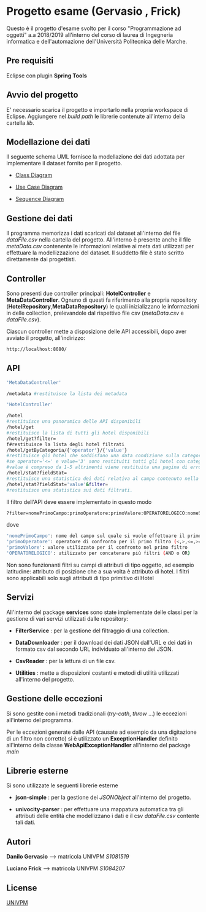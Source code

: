 # Progetto esame (Gervasio , Frick)

Questo è il progetto d'esame svolto per il corso "Programmazione ad oggetti" a.a 2018/2019 all'interno del corso di laurea di Ingegneria informatica e dell'automazione dell'Università Politecnica delle Marche.

## Pre requisiti

Eclipse con plugin **Spring Tools**


## Avvio del progetto

E' necessario scarica il progetto e importarlo nella propria workspace di Eclipse.
Aggiungere nel *build path* le librerie contenute all'interno della cartella *lib*.


## Modellazione dei dati

Il seguente schema UML fornisce la modellazione dei dati adottata per implementare il dataset fornito per il progetto.

- [Class Diagram](https://ibb.co/NyVfCqq)

- [Use Case Diagram](https://ibb.co/mNL22PV)

- [Sequence Diagram](https://ibb.co/zJq9fXK)

## Gestione dei dati

Il programma memorizza i dati scaricati dal dataset all'interno del file *dataFile.csv* nella cartella del progetto.
All'interno è presente anche il file *metaData.csv* contenente le informazioni relative ai meta dati utilizzati per effettuare la modellizzazione del dataset. Il suddetto file è stato scritto direttamente dai progettisti.

## Controller

Sono presenti due controller principali: **HotelController** e **MetaDataController**. Ognuno di questi fa riferimento alla propria repository (**HotelRepository**,**MetaDataRepository**) le quali inizializzano le informazioni in delle collection, prelevandole dal rispettivo file csv (*metaData.csv* e *dataFile.csv*).

Ciascun controller mette a disposizione delle API accessibili, dopo aver avviato il progetto, all'indirizzo:

```bash
http://localhost:8080/
```


## API

```bash
'MetaDataController'

/metadata #restituisce la lista dei metadata
```

```bash
'HotelController'

/hotel
#restituisce una panoramica delle API disponibili
/hotel/get 
#restituisce la lista di tutti gli hotel disponibili
/hotel/get?filter= 
f#restituisce la lista degli hotel filtrati
/hotel/getByCategoria/{'operator'}/{'value'}
#restituisce gli hotel che soddisfano una data condizione sulla categoria
#se operator='<=' e value='3' sono restituiti tutti gli hotel con categoria<=3
#value è compreso da 1-5 altrimenti viene restituita una pagina di errore
/hotel/stat?fieldStat=
#restituisce una statistica dei dati relativa al campo contenuto nella variabile fieldstat.
/hotel/stat?fieldStat='value'&filter= 
#restituisce una statistica sui dati filtrati.
```

Il filtro dell'API deve essere implementato in questo modo

```bash
?filter=nomePrimoCampo:primoOperatore:primoValore:OPERATORELOGICO:nomeSecondoCampo: ecc.
```

dove

```bash
'nomePrimoCampo': nome del campo sul quale si vuole effettuare il primo filtro
'primoOperatore': operatore di confronto per il primo filtro (<,>,<=,>=,==)
'primoValore': valore utilizzato per il confronto nel primo filtro
'OPERATORELOGICO': utilizzato per concatenare più filtri (AND o OR)
```
Non sono funzionanti filtri su campi di attributi di tipo oggetto, ad esempio latitudine: attributo di posizione che a sua volta è attributo di hotel. I filtri sono applicabili solo sugli attributi di tipo primitivo di Hotel

## Servizi

All'interno del package **services** sono state implementate delle classi per la gestione di vari servizi utilizzati dalle repository:

- **FilterService** : per la gestione del filtraggio di una collection.
- **DataDownloader** : per il download dei dati JSON dall'URL e dei dati in formato csv dal secondo URL individuato all'interno del JSON.
- **CsvReader** : per la lettura di un file csv.

- **Utilities** : mette a disposizioni costanti e metodi di utilità utilizzati all'interno del progetto.

## Gestione delle eccezioni

Si sono gestite con i metodi tradizionali (*try-cath*, *throw* ...) le eccezioni all'interno del programma.

Per le eccezioni generate dalle API (causate ad esempio da una digitazione di un filtro non corretto) si è utilizzato un **ExceptionHandler** definito all'interno della classe **WebApiExceptionHandler** all'interno del package *main*

## Librerie  esterne

Si sono utilizzate le seguenti librerie esterne

- **json-simple** : per la gestione dei *JSONObject* all'interno del progetto.

- **univocity-parser** : per effettuare una mappatura automatica tra gli attributi delle entità che modellizzano i dati e il csv *dataFile.csv* contente tali dati.

## Autori
**Danilo Gervasio** --> matricola UNIVPM *S1081519*

**Luciano Frick** --> matricola UNIVPM *S1084207*

## License
[UNIVPM](https://www.univpm.it/)
